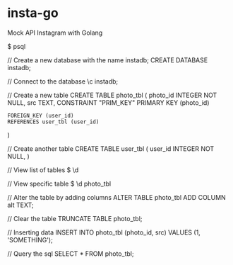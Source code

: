 # insta-go
Mock API Instagram with Golang


$ psql

// Create a new database with the name instadb;
CREATE DATABASE instadb;

// Connect to the database
\c instadb;

// Create a new table
CREATE TABLE photo_tbl (
    photo_id INTEGER NOT NULL,
    src TEXT,
    CONSTRAINT "PRIM_KEY" PRIMARY KEY (photo_id)

    FOREIGN_KEY (user_id)
    REFERENCES user_tbl (user_id)
)

// Create another table
CREATE TABLE user_tbl (
    user_id INTEGER NOT NULL,
)

// View list of tables
$ \d

// View specific table
$ \d photo_tbl

// Alter the table by adding columns
ALTER TABLE photo_tbl
ADD COLUMN alt TEXT;


// Clear the table
TRUNCATE TABLE photo_tbl;

// Inserting data
INSERT INTO photo_tbl
(photo_id, src) VALUES (1, 'SOMETHING');

// Query the sql
SELECT * FROM photo_tbl;